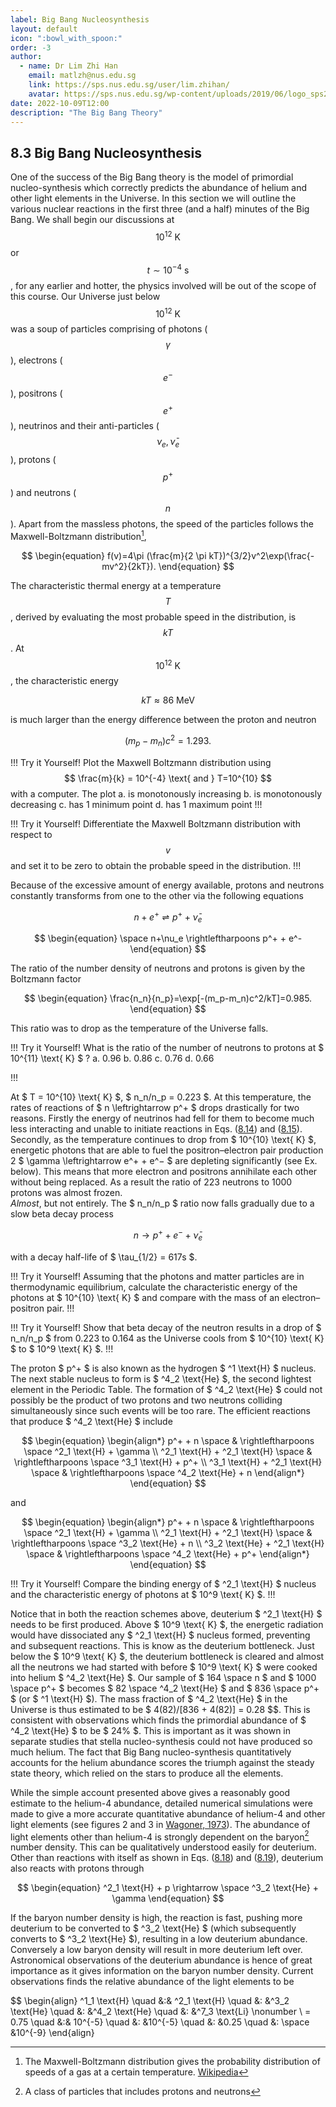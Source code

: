```yaml
---
label: Big Bang Nucleosynthesis
layout: default
icon: ":bowl_with_spoon:"
order: -3
author:
  - name: Dr Lim Zhi Han
    email: matlzh@nus.edu.sg
    link: https://sps.nus.edu.sg/user/lim.zhihan/
    avatar: https://sps.nus.edu.sg/wp-content/uploads/2019/06/logo_sps20.png
date: 2022-10-09T12:00
description: "The Big Bang Theory"
---
```

## 8.3 Big Bang Nucleosynthesis

One of the success of the Big Bang theory is the model of primordial nucleo-synthesis which correctly predicts the abundance of helium and other light elements in the Universe. In this section we will outline the various nuclear reactions in the first three (and a half) minutes of the Big Bang. We shall begin our discussions at $$ 10^{12} \text{ K} $$ or $$ t \sim 10^{−4} \text{ s} $$, for any earlier and hotter, the physics involved will be out of the scope of this course.
Our Universe just below $$ 10^{12} \text{ K} $$ was a soup of particles comprising of photons ($$ \gamma $$), electrons ($$ e^− $$), positrons ($$ e^+ $$), neutrinos and their anti-particles ($$ \nu_e, \bar \nu_e $$), protons ($$ p^+ $$) and neutrons ($$ n $$). Apart from the massless photons, the speed of the particles follows the Maxwell-Boltzmann distribution[^2],

[^2]: The Maxwell-Boltzmann distribution gives the probability distribution of speeds of a gas at a certain temperature.
[Wikipedia](https://en.wikipedia.org/wiki/Maxwell%E2%80%93Boltzmann_distribution)


<span id="8.11"></span>
$$
\begin{equation}
f(v)=4\pi (\frac{m}{2 \pi kT})^{3/2}v^2\exp(\frac{-mv^2}{2kT}).
\end{equation}
$$

The characteristic thermal energy at a temperature $$ T $$, derived by evaluating the most probable speed in the distribution, is $$ kT $$ . At $$ 10^{12} \text{ K} $$, the characteristic energy

<span id="8.12"></span>
$$
\begin{equation}
kT \approx \text{86 MeV}
\end{equation}
$$

is much larger than the energy difference between the proton and neutron

<span id="8.13"></span>
$$
\begin{equation}
(m_p-m_n)c^2=1.293.
\end{equation}
$$

!!! Try it Yourself!
Plot the Maxwell Boltzmann distribution using $$ \frac{m}{k} = 10^{-4} \text{ and } T=10^{10} $$ with a computer. The plot 
a. is monotonously increasing 
b. is monotonously decreasing
c. has 1 minimum point
d. has 1 maximum point
!!!

!!! Try it Yourself!
Differentiate the Maxwell Boltzmann distribution with respect to $$ v $$ and set it to be zero to obtain the probable speed in the distribution.
!!!

Because of the excessive amount of energy available, protons and neutrons constantly transforms from one to the other via the following equations

<span id="8.14"></span>
$$
\begin{equation}
n+e^+ \rightleftharpoons p^+ + \bar \nu_e
\end{equation}
$$

<span id="8.15"></span>
$$
\begin{equation}
\space n+\nu_e \rightleftharpoons p^+ + e^-
\end{equation}
$$

The ratio of the number density of neutrons and protons is given by the Boltzmann factor

<span id="8.16"></span>
$$
\begin{equation}
\frac{n_n}{n_p}=\exp[-(m_p-m_n)c^2/kT]=0.985.
\end{equation}
$$

This ratio was to drop as the temperature of the Universe falls.

!!! Try it Yourself!
What is the ratio of the number of neutrons to protons at $ 10^{11} \text{ K} $ ?
a. 0.96
b. 0.86
c. 0.76
d. 0.66

!!!

At $ T = 10^{10} \text{ K} $, $ n_n/n_p = 0.223 $. At this temperature, the rates of reactions of $ n \leftrightarrow p^+ $ drops drastically for two reasons. Firstly the energy of neutrinos had fell for them to become much less interacting and unable to initiate reactions in Eqs. ([8.14](#8.14)) and ([8.15](#8.15)). Secondly, as the temperature continues to drop from $ 10^{10} \text{ K} $, energetic photons that are able to fuel the positron–electron pair production 2 $ \gamma \leftrightarrow e^+ + e^− $ are depleting significantly (see Ex. below). This means that more electron and positrons annihilate each other without being replaced. As a result the ratio of 223 neutrons to 1000 protons was almost frozen.  
_Almost_, but not entirely. The $ n_n/n_p $ ratio now falls gradually due to a slow beta decay process

<span id="8.17"></span>
$$
\begin{equation}
n \rightarrow p^+ + e^- + \bar \nu_e
\end{equation}
$$

with a decay half-life of $ \tau_{1/2} = 617s $.

!!! Try it Yourself!
Assuming that the photons and matter particles are in thermodynamic equilibrium, calculate the characteristic energy of the photons at $ 10^{10} \text{ K} $ and compare with the mass of an electron–positron pair.
!!!

!!! Try it Yourself!
Show that beta decay of the neutron results in a drop of $ n_n/n_p $ from 0.223 to 0.164 as the Universe cools from $ 10^{10} \text{ K} $ to $ 10^9 \text{ K} $.
!!!

The proton $ p^+ $ is also known as the hydrogen $ ^1 \text{H} $ nucleus. The next stable nucleus to form is $ ^4_2 \text{He} $, the second lightest element in the Periodic Table. The formation of $ ^4_2 \text{He} $ could not possibly be the product of two protons and two neutrons colliding simultaneously since such events will be too rare. The efficient reactions that produce $ ^4_2 \text{He} $ include

<span id="8.18"></span>
$$
\begin{equation}
\begin{align*}
p^+ + n \space & \rightleftharpoons \space ^2_1 \text{H} + \gamma \\
^2_1 \text{H} + ^2_1 \text{H} \space  &  \rightleftharpoons \space ^3_1 \text{H} + p^+ \\
^3_1 \text{H} + ^2_1 \text{H} \space  & \rightleftharpoons \space ^4_2 \text{He} + n
\end{align*}
\end{equation}
$$

and

<span id="8.19"></span>
$$
\begin{equation}
\begin{align*}
p^+ + n \space & \rightleftharpoons \space ^2_1 \text{H} + \gamma \\
^2_1 \text{H} + ^2_1 \text{H} \space  &  \rightleftharpoons \space ^3_2 \text{He} + n \\
^3_2 \text{He} + ^2_1 \text{H} \space  & \rightleftharpoons \space ^4_2 \text{He} + p^+
\end{align*}
\end{equation}
$$

!!! Try it Yourself!
Compare the binding energy of $ ^2_1 \text{H} $ nucleus and the characteristic energy of photons at $ 10^9 \text{ K} $.
!!!

Notice that in both the reaction schemes above, deuterium $ ^2_1 \text{H} $ needs to be first produced. Above $ 10^9 \text{ K} $, the energetic radiation would have dissociated any $ ^2_1 \text{H} $ nucleus formed, preventing and subsequent reactions. This is know as the deuterium bottleneck. Just below the $ 10^9 \text{ K} $, the deuterium bottleneck is cleared and almost all the neutrons we had started with before $ 10^9 \text{ K} $ were cooked into helium $ ^4_2 \text{He} $. Our sample of $ 164 \space n $ and $ 1000 \space p^+ $ becomes $ 82 \space ^4_2 \text{He} $ and $ 836 \space p^+ $ (or $ ^1 \text{H} $). The mass fraction of $ ^4_2 \text{He} $ in the Universe is thus estimated to be $ 4(82)/[836 + 4(82)] = 0.28 $$. This is consistent with observations which finds the primordial abundance of $ ^4_2 \text{He} $ to be $ 24\% $. This is important as it was shown in separate studies that stella nucleo-synthesis could not have produced so much helium. The fact that Big Bang nucleo-synthesis quantitatively accounts for the helium abundance scores the triumph against the steady state theory, which relied on the stars to produce all the elements.

While the simple account presented above gives a reasonably good estimate to the helium-4 abundance, detailed numerical simulations were made to give a more accurate quantitative abundance of helium-4 and other light elements (see figures 2 and 3 in [Wagoner, 1973](https://web.archive.org/web/20180725053151/https://ntrs.nasa.gov/archive/nasa/casi.ntrs.nasa.gov/19900013110.pdf)). The abundance of light elements other than helium-4 is strongly dependent on the baryon[^3] number density. This can be qualitatively understood easily for deuterium. Other than reactions with itself as shown in Eqs. ([8.18](#8.18)) and ([8.19](#8.19)), deuterium also reacts with protons through

[^3]: A class of particles that includes protons and neutrons

<span id="8.20"></span>
$$
\begin{equation}
^2_1 \text{H} + p \rightarrow \space ^3_2 \text{He} + \gamma
\end{equation}
$$

If the baryon number density is high, the reaction is fast, pushing more deuterium to be converted to $ ^3_2 \text{He} $ (which subsequently converts to $ ^3_2 \text{He} $), resulting in a low deuterium abundance. Conversely a low baryon density will result in more deuterium left over. Astronomical observations of the deuterium abundance is hence of great importance as it gives information on the baryon number density. Current observations finds the relative abundance of the light elements to be

<span id="8.21"></span>
$$
\begin{align}
^1_1 \text{H} \quad &:& ^2_1 \text{H} \quad &: &^3_2 \text{He} \quad &: &^4_2 \text{He} \quad &: &^7_3 \text{Li} \nonumber \\
= 0.75  \quad &:& 10^{-5} \quad &: &10^{-5}  \quad &: &0.25  \quad &: \space &10^{-9}
\end{align}
